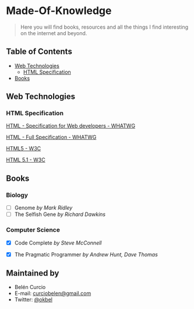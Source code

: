 # Made-Of-Knowledge 

> Here you will find books, resources and all the things I find interesting on the internet and beyond.

## Table of Contents
- [Web Technologies](#web-technologies)
  - [HTML Specification](#html-specification)
- [Books](#books)

## Web Technologies
### HTML Specification
[HTML - Specification for Web developers - WHATWG](https://developers.whatwg.org/)

[HTML - Full Specification - WHATWG](https://html.spec.whatwg.org/)

[HTML5 - W3C](https://www.w3.org/TR/html5/)

[HTML 5.1 - W3C](https://www.w3.org/TR/html51/)

## Books

### Biology
- [ ] Genome *by Mark Ridley*
- [ ] The Selfish Gene *by Richard Dawkins*

### Computer Science
- [x] Code Complete *by Steve McConnell*
- [x] The Pragmatic Programmer *by Andrew Hunt, Dave Thomas*



## Maintained by
- Belén Curcio 
- E-mail: [curciobelen@gmail.com](mailto:curciobelen@gmail.com)
- Twitter: [@okbel](http://twitter.com/okbel)
